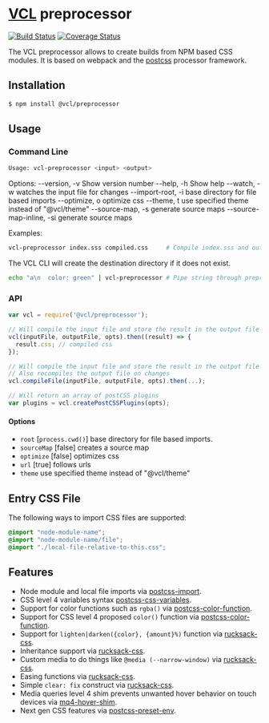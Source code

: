 # [VCL](https://vcl.github.io/) preprocessor

[![Build Status](http://img.shields.io/travis/vcl/preprocessor.svg?style=flat)](https://travis-ci.org/vcl/preprocessor)
[![Coverage Status](https://coveralls.io/repos/vcl/preprocessor/badge.svg?branch=master)](https://coveralls.io/r/vcl/preprocessor?branch=master)

The VCL preprocessor allows to create builds from NPM based CSS modules.
It is based on webpack and the [postcss](https://github.com/postcss/postcss)
processor framework.

## Installation

```sh
$ npm install @vcl/preprocessor
```

## Usage

### Command Line

```sh
Usage: vcl-preprocessor <input> <output>
```

Options:
  --version, -v              Show version number
  --help, -h                 Show help
  --watch, -w                watches the input file for changes
  --import-root, -i          base directory for file based imports
  --optimize, o              optimize css
  --theme, t                 use specified theme instead of "@vcl/theme"
  --source-map, -s           generate source maps
  --source-map-inline, -si   generate source maps

Examples:
```sh
vcl-preprocessor index.sss compiled.css     # Compile index.sss and output to compiled.css
```
The VCL CLI will create the destination directory if it does not exist.

```sh
echo "a\n  color: green" | vcl-preprocessor # Pipe string through preprocessor
```

### API

```js
var vcl = require('@vcl/preprocessor');

// Will compile the input file and store the result in the output file
vcl(inputFile, outputFile, opts).then((result) => {
  result.css; // compiled css
});

// Will compile the input file and store the result in the output file
// Also recompiles the output file on changes
vcl.compileFile(inputFile, outputFile, opts).then(...);

// Will return an array of postCSS plugins
var plugins = vcl.createPostCSSPlugins(opts);
```
#### Options

- `root` [`process.cwd()`] base directory for file based imports.
- `sourceMap` [false] creates a source map
- `optimize` [false] optimizes css
- `url` [true] follows urls
- `theme` use specified theme instead of "@vcl/theme"

## Entry CSS File

The following ways to import CSS files are supported:

```css
@import "node-module-name";
@import "node-module-name/file";
@import "./local-file-relative-to-this.css";
```

## Features

- Node module and local file imports via [postcss-import](https://github.com/postcss/postcss-import).
- CSS level 4 variables syntax [postcss-css-variables](https://github.com/MadLittleMods/postcss-css-variables).
- Support for color functions such as `rgba()` via [postcss-color-function](https://github.com/postcss/postcss-color-function).
- Support for CSS level 4 proposed `color()` function via [postcss-color-function](https://github.com/postcss/postcss-color-function).
- Support for `lighten|darken({color}, {amount}%)` function via [rucksack-css](https://www.rucksackcss.org/).
- Inheritance support via [rucksack-css](https://www.rucksackcss.org/).
- Custom media to do things like `@media (--narrow-window)` via [rucksack-css](https://www.rucksackcss.org/).
- Easing functions via [rucksack-css](https://www.rucksackcss.org/).
- Simple `clear: fix` construct via [rucksack-css](https://www.rucksackcss.org/).
- Media queries level 4 shim prevents unwanted hover behavior on touch devices via [mq4-hover-shim](https://github.com/twbs/mq4-hover-shim).
- Next gen CSS features via [postcss-preset-env](https://preset-env.cssdb.org/).
